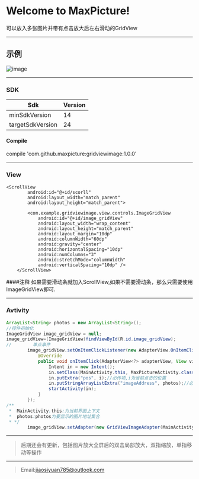 Welcome to MaxPicture!
===================


可以放入多张图片并带有点击放大后左右滑动的GridView

----------


示例
-------------

![image](https://github.com/jiaosiyuan785/MaxPicture/blob/master/gridviewimage/gif01.gif)

----------



### SDK
Sdk             | Version
----------------|----
minSdkVersion   | 14
targetSdkVersion| 24
#### <i class="icon-file"></i> Compile

compile 'com.github.maxpicture:gridviewimage:1.0.0'


----------


### View
```
<ScrollView
        android:id="@+id/scorll"
        android:layout_width="match_parent"
        android:layout_height="match_parent">

        <com.example.gridviewimage.view.controls.ImageGridView
            android:id="@+id/image_gridView"
            android:layout_width="wrap_content"
            android:layout_height="match_parent"
            android:layout_margin="10dp"
            android:columnWidth="60dp"
            android:gravity="center"
            android:horizontalSpacing="10dp"
            android:numColumns="3"
            android:stretchMode="columnWidth"
            android:verticalSpacing="10dp" />
    </ScrollView>
```
####注释
    如果需要滑动条就加入ScrollView,如果不需要滑动条，那么只需要使用ImageGridView即可.


----------


### Avtivity
```java
ArrayList<String> photos = new ArrayList<String>();
//控件初始化
ImageGridView image_gridView = null;
image_gridView=(ImageGridView)findViewById(R.id.image_gridView);
//        单点事件
        image_gridView.setOnItemClickListener(new AdapterView.OnItemClickListener() {
            @Override
            public void onItemClick(AdapterView<?> adapterView, View view, int i, long l) {
                Intent in = new Intent();
                in.setClass(MainActivity.this, MaxPictureActivity.class);
                in.putExtra("pos", i);//必传项,i为当前点击的位置
                in.putStringArrayListExtra("imageAddress", photos);//必传项,photos为要显示的图片地址集合
                startActivity(in);
            }
        });
/**
 *  MainActivity.this:为当前界面上下文
 *  photos:photos为要显示的图片地址集合
 * */
        image_gridView.setAdapter(new GridViewImageAdapter(MainActivity.this, photos));
```
----------

>后期还会有更新，包括图片放大全屏后的双击局部放大，双指缩放，单指移动等操作
----------

> Email:jiaosiyuan785@outlook.com
> 


